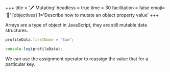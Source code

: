 +++
title = '🖊️ Mutating'
headless = true
time = 30
facilitation = false
emoji= '🧩'
[objectives]
    1='Describe how to mutate an object property value'
+++

Arrays are a type of object in JavaScript, they are still mutable data structures.

```js
profileData.firstName = "Sam";

console.log(profileData);
```

We can use the assignment operator to reassign the value that for a particular key.
